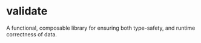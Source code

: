 # validate
A functional, composable library for ensuring both type-safety, and runtime correctness of data.
